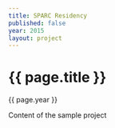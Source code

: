 ```yaml
---
title: SPARC Residency
published: false
year: 2015
layout: project
---
```


# {{ page.title }}
{{ page.year }}

Content of the sample project